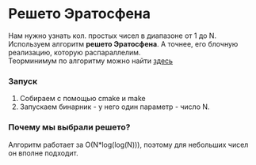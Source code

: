 # Решето Эратосфена

Нам нужно узнать кол. простых чисел в диапазоне от 1 до N. Используем алгоритм **решето Эратосфена**.
А точнее, его блочную реализацию, которую распараллелим.   
Теорминимум по алгоритму можно найти [здесь](https://e-maxx.ru/algo/eratosthenes_sieve)

### Запуск

1. Собираем с помощью cmake и make
2. Запускаем бинарник - у него один параметр - число N.

### Почему мы выбрали решето?

Алгоритм работает за O(N*log(log(N))), поэтому для небольших чисел он вполне подходит.
